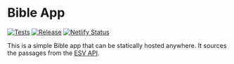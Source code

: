 # Bible App

[![Tests](https://github.com/craigjennings11/bible-app/actions/workflows/test.yml/badge.svg)](https://github.com/craigjennings11/bible-app/actions/workflows/test.yml)
[![Release](https://github.com/craigjennings11/bible-app/actions/workflows/release.yml/badge.svg)](https://github.com/craigjennings11/bible-app/actions/workflows/release.yml)
[![Netlify Status](https://api.netlify.com/api/v1/badges/37c2cc59-48ff-4e36-bb27-1bbf6283e8f2/deploy-status)](https://app.netlify.com/sites/bible-app/deploys)

This is a simple Bible app that can be statically hosted anywhere. It sources the passages from the [ESV API](https://www.esv.org/).
